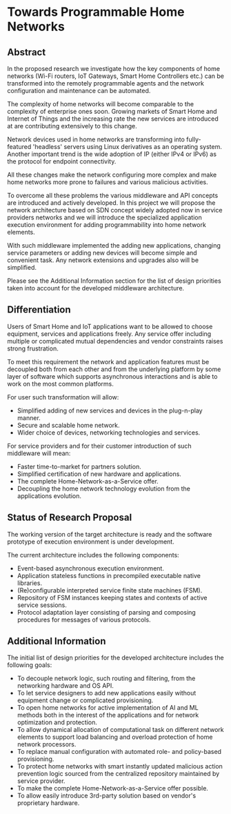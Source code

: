 # Towards Programmable Home Networks

## Abstract

In the proposed research we investigate how the key components of home networks (Wi-Fi routers, IoT Gateways, Smart Home Controllers etc.) can be transformed into the remotely programmable agents and the network configuration and maintenance can be automated.

The complexity of home networks will become comparable to the complexity of enterprise ones soon. Growing markets of Smart Home and Internet of Things and the increasing rate the new services are introduced at are contributing extensively to this change. 

Network  devices used in home networks are transforming into fully-featured 'headless' servers using Linux derivatives as an operating system. Another important trend is the wide adoption of IP (either IPv4 or IPv6) as the protocol for endpoint connectivity. 

All these changes make the network configuring more complex and make home networks more prone to failures and various malicious activities. 

To overcome all these problems the various middleware and API concepts are introduced and actively developed. In this project we will propose the network architecture based on SDN concept widely adopted now in service providers networks and we will introduce the specialized application execution environment for adding programmability into home network elements. 

With such middleware implemented the adding new applications, changing service parameters or adding new devices will become simple and convenient task. Any network extensions and upgrades also will be simplified. 

Please see the Additional Information section for the list of design priorities taken into account for the developed middleware architecture.

## Differentiation

Users of Smart Home and IoT applications want to be allowed to choose equipment, services and applications freely. Any service offer including multiple or complicated mutual dependencies and vendor constraints raises strong frustration. 

To meet this requirement the network and application features must be decoupled both from each other and from the underlying platform by some layer of software which supports asynchronous interactions and is able to work on the most common platforms.   

For user such transformation will allow:
- Simplified adding of new services and devices in the plug-n-play manner.
- Secure and scalable home network.
- Wider choice of devices, networking technologies and services.

For service  providers and for their customer introduction of such middleware will mean:
- Faster time-to-market for partners solution.
- Simplified certification of new hardware and applications.
- The complete Home-Network-as-a-Service offer.
- Decoupling the home network technology evolution from the applications evolution.

## Status of Research Proposal

The working version of the target architecture is ready and the software prototype of execution environment is under development. 

The current architecture includes the following components:
- Event-based asynchronous execution environment.
- Application stateless functions in precompiled executable native libraries.
- (Re)configurable interpreted service finite state machines (FSM).
- Repository of FSM instances keeping states and contexts of active service sessions. 
- Protocol adaptation layer consisting of parsing and composing procedures for messages of various protocols.

## Additional Information

The initial list of design priorities for the developed architecture includes the following goals:
- To decouple network logic, such routing and filtering, from the networking hardware and OS API. 
- To let service designers to add new applications easily without equipment change or complicated provisioning.
- To open home networks for active implementation of AI and ML methods both in the interest of the applications and for network optimization and protection. 
- To allow dynamical allocation of computational task on different network elements to support load balancing and overload protection of home network processors.
- To replace manual configuration with automated role- and policy-based provisioning.
- To protect home networks with smart instantly updated malicious action prevention logic sourced from the centralized repository maintained by service provider.
- To make the complete Home-Network-as-a-Service offer possible.
- To allow easily introduce 3rd-party solution based on vendor's proprietary hardware. 
